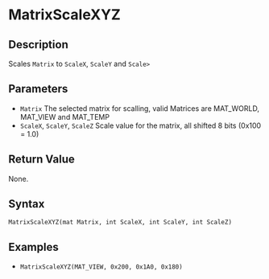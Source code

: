 # MatrixScaleXYZ

## Description
Scales `Matrix` to `ScaleX`, `ScaleY` and `Scale>`

## Parameters
- `Matrix`
The selected matrix for scalling, valid Matrices are MAT_WORLD, MAT_VIEW and MAT_TEMP
- `ScaleX`, `ScaleY`, `ScaleZ`
Scale value for the matrix, all shifted 8 bits (0x100 = 1.0)

## Return Value
None.

## Syntax
```MatrixScaleXYZ(mat Matrix, int ScaleX, int ScaleY, int ScaleZ)```

## Examples
- ```MatrixScaleXYZ(MAT_VIEW, 0x200, 0x1A0, 0x180)```